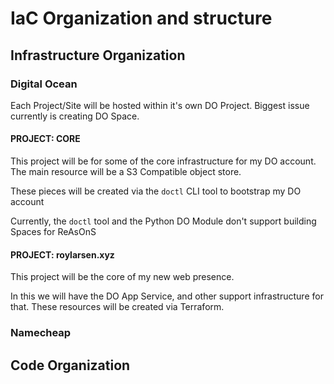 # IaC Organization and structure

## Infrastructure Organization

### Digital Ocean

Each Project/Site will be hosted within it's own DO Project. Biggest issue currently is creating DO Space.

#### PROJECT: CORE

This project will be for some of the core infrastructure for my DO account. The main resource will be a S3 Compatible object store.

These pieces will be created via the `doctl` CLI tool to bootstrap my DO account

Currently, the `doctl` tool and the Python DO Module don't support building Spaces for ReAsOnS

#### PROJECT: roylarsen.xyz

This project will be the core of my new web presence.

In this we will have the DO App Service, and other support infrastructure for that. These resources will be created via Terraform.

### Namecheap

## Code Organization